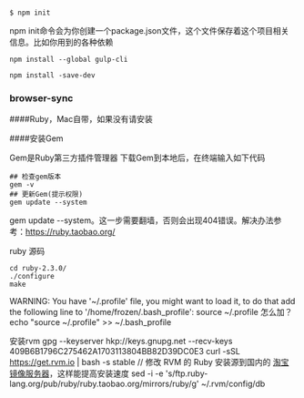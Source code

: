###

    $ npm init

npm init命令会为你创建一个package.json文件，这个文件保存着这个项目相关信息。比如你用到的各种依赖

    npm install --global gulp-cli

    npm install -save-dev

### browser-sync

####Ruby，Mac自带，如果没有请安装

####安装Gem

Gem是Ruby第三方插件管理器
下载Gem到本地后，在终端输入如下代码

    ## 检查gem版本
    gem -v
    ## 更新Gem(提示权限)
    gem update --system

gem update --system。这一步需要翻墙，否则会出现404错误。解决办法参考：https://ruby.taobao.org/


ruby 源码

    cd ruby-2.3.0/
    ./configure
    make



WARNING: You have '~/.profile' file, you might want to load it,
to do that add the following line to '/home/frozen/.bash_profile':
source ~/.profile
怎么加？
    echo "source ~/.profile" >> ~/.bash_profile


安装rvm
    gpg --keyserver hkp://keys.gnupg.net --recv-keys 409B6B1796C275462A1703113804BB82D39DC0E3
    curl -sSL https://get.rvm.io | bash -s stable
    // 修改 RVM 的 Ruby 安装源到国内的 [淘宝镜像服务器](http://ruby.taobao.org/)，这样能提高安装速度
    sed -i -e 's/ftp\.ruby-lang\.org\/pub\/ruby/ruby\.taobao\.org\/mirrors\/ruby/g' ~/.rvm/config/db
